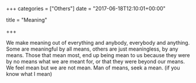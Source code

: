 +++
categories = ["Others"]
date = "2017-06-18T12:10:01+00:00"

title = "Meaning"

+++


We make meaning out of everything and anybody, everybody and anything. Some are meaningful by all means, others are just meaningless, by any means. Those that mean most, end up being mean to us because they were by no means what we are meant for, or that they were beyond our means. We feel mean but we are not mean. Man of means, seek a mean. (if you know what I mean)